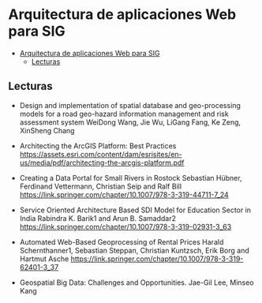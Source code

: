 # Arquitectura de aplicaciones Web para SIG

- [Arquitectura de aplicaciones Web para SIG](#arquitectura-de-aplicaciones-web-para-sig)
  - [Lecturas](#lecturas)

## Lecturas

- Design and implementation of spatial database and geo-processing models for a road geo-hazard information management and risk assessment system WeiDong Wang, Jie Wu, LiGang Fang, Ke Zeng, XinSheng Chang

- Architecting the ArcGIS Platform: Best Practices https://assets.esri.com/content/dam/esrisites/en-us/media/pdf/architecting-the-arcgis-platform.pdf

- Creating a Data Portal for Small Rivers in Rostock
  Sebastian Hübner, Ferdinand Vettermann, Christian Seip and Ralf Bill
  https://link.springer.com/chapter/10.1007/978-3-319-44711-7_24

- Service Oriented Architecture Based SDI Model for Education Sector in India
  Rabindra K. Barik1 and Arun B. Samaddar2
  https://link.springer.com/chapter/10.1007/978-3-319-02931-3_63

- Automated Web-Based Geoprocessing of Rental Prices
  Harald Schernthanner1, Sebastian Steppan, Christian Kuntzsch, Erik Borg and Hartmut Asche
  https://link.springer.com/chapter/10.1007/978-3-319-62401-3_37

- Geospatial Big Data: Challenges and Opportunities. Jae-Gil Lee, Minseo Kang
